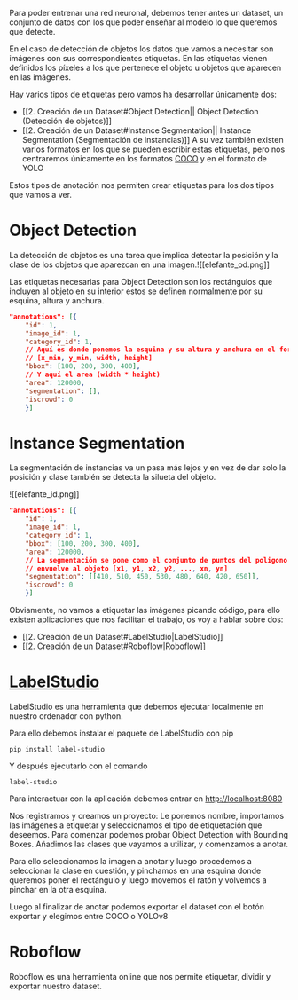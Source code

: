 Para poder entrenar una red neuronal, debemos tener antes un dataset, un conjunto de datos con los que poder enseñar al modelo lo que queremos que detecte.

En el caso de detección de objetos los datos que vamos a necesitar son imágenes con sus correspondientes etiquetas. En las etiquetas vienen definidos los píxeles a los que pertenece el objeto u objetos que aparecen en las imágenes.

Hay varios tipos de etiquetas pero vamos ha desarrollar únicamente dos:
- [[2. Creación de un Dataset#Object Detection|| Object Detection (Detección de objetos)]]
- [[2. Creación de un Dataset#Instance Segmentation|| Instance Segmentation (Segmentación de instancias)]]
A su vez también existen varios formatos en los que se pueden escribir estas etiquetas, pero nos centraremos únicamente en los formatos [COCO](https://cocodataset.org/) y en el formato de YOLO

Estos tipos de anotación nos permiten crear etiquetas para los dos tipos que vamos a ver.
# Object Detection
La detección de objetos es una tarea que implica detectar la posición y la clase de los objetos que aparezcan en una imagen.![[elefante_od.png]]

Las etiquetas necesarias para Object Detection son los rectángulos que incluyen al objeto en su interior estos se definen normalmente por su esquina, altura y anchura.
```json title="Elefante.json -- COCO"
"annotations": [{ 
	"id": 1, 
	"image_id": 1, 
	"category_id": 1, 
	// Aquí es donde ponemos la esquina y su altura y anchura en el formato
	// [x_min, y_min, width, height]
	"bbox": [100, 200, 300, 400], 
	// Y aquí el area (width * height)
	"area": 120000, 
	"segmentation": [], 
	"iscrowd": 0 
	}]
```
# Instance Segmentation
 La segmentación de instancias va un pasa más lejos y en vez de dar solo la posición y clase también se detecta la silueta del objeto.

![[elefante_id.png]]
```json title="Elefante.json -- COCO"
"annotations": [{ 
	"id": 1, 
	"image_id": 1, 
	"category_id": 1, 
	"bbox": [100, 200, 300, 400], 
	"area": 120000, 
	// La segmentación se pone como el conjunto de puntos del poligono que
	// envuelve al objeto [x1, y1, x2, y2, ..., xn, yn]
	"segmentation": [[410, 510, 450, 530, 480, 640, 420, 650]], 
	"iscrowd": 0 
	}]
```

Obviamente, no vamos a etiquetar las imágenes picando código, para ello existen aplicaciones que nos facilitan el trabajo, os voy a hablar sobre dos:
- [[2. Creación de un Dataset#LabelStudio|LabelStudio]]
- [[2. Creación de un Dataset#Roboflow|Roboflow]]
# [LabelStudio](https://labelstud.io)
LabelStudio es una herramienta que debemos ejecutar localmente en nuestro ordenador con python.

Para ello debemos instalar el paquete de LabelStudio con pip
```pip
pip install label-studio
```

Y después ejecutarlo con el comando
```pip
label-studio
```

Para interactuar con la aplicación debemos entrar en [http://localhost:8080](http://localhost:8080)

Nos registramos y creamos un proyecto:
Le ponemos nombre, importamos las imágenes a etiquetar y seleccionamos el tipo de etiquetación que deseemos. Para comenzar podemos probar Object Detection with Bounding Boxes. Añadimos las clases que vayamos a utilizar, y comenzamos a anotar.

Para ello seleccionamos la imagen a anotar y luego procedemos a seleccionar la clase en cuestión, y pinchamos en una esquina donde queremos poner el rectángulo y luego movemos  el ratón y volvemos a pinchar en la otra esquina.

Luego al finalizar de anotar podemos exportar el dataset con el botón exportar y elegimos entre COCO o YOLOv8
# Roboflow
Roboflow es una herramienta online que nos permite etiquetar, dividir y exportar nuestro dataset.

